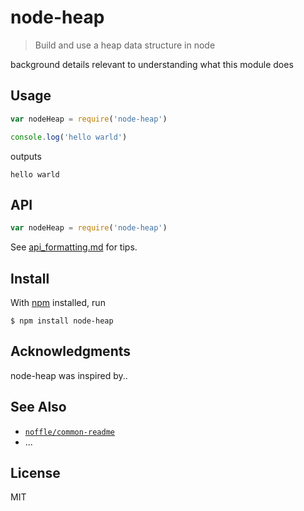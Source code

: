 # node-heap

> Build and use a heap data structure in node

background details relevant to understanding what this module does

## Usage

```js
var nodeHeap = require('node-heap')

console.log('hello warld')
```

outputs

```
hello warld
```

## API

```js
var nodeHeap = require('node-heap')
```

See [api_formatting.md](api_formatting.md) for tips.

## Install

With [npm](https://npmjs.org/) installed, run

```
$ npm install node-heap
```

## Acknowledgments

node-heap was inspired by..

## See Also

- [`noffle/common-readme`](https://github.com/noffle/common-readme)
- ...

## License

MIT

